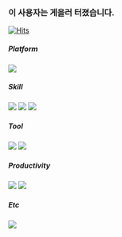 ### 이 사용자는 게을러 터졌습니다.
[![Hits](https://hits.seeyoufarm.com/api/count/incr/badge.svg?url=https%3A%2F%2Fgithub.com%2Fzxcvb2002&count_bg=%23000000&title_bg=%23555555&icon=github.svg&icon_color=%23E7E7E7&title=Github&edge_flat=false)](https://hits.seeyoufarm.com)

##### Platform
<img src="https://img.shields.io/badge/iOS-000000?style=flat-square&logo=Apple&logoColor=white"/> <!-- <img src="https://img.shields.io/badge/visionOS-000000?style=flat-square&logo=Apple&logoColor=white"/> --> <!-- <img src="https://img.shields.io/badge/watchOS-000000?style=flat-square&logo=Apple&logoColor=white"/> -->

##### Skill
<img src="https://img.shields.io/badge/Swift-F05138?style=flat-square&logo=Swift&logoColor=white"/> <img src="https://img.shields.io/badge/SwiftUI-2C68B5?style=flat-square&logo=Swift&logoColor=white"/> <img src="https://img.shields.io/badge/Xcode-147EFB?style=flat-square&logo=xcode&logoColor=white"/>

##### Tool
<img src="https://img.shields.io/badge/Git-F05032?style=flat-square&logo=git&logoColor=white"/> <img src="https://img.shields.io/badge/GitHub-181717?style=flat-square&logo=github&logoColor=white"/> <!-- <img src="https://img.shields.io/badge/GitKraken-179287?style=flat&logo=GitKraken&logoColor=white"/> -->

##### Productivity
<img src="https://img.shields.io/badge/Notion-000000?style=flat-square&logo=Notion&logoColor=white"/> <img src="https://img.shields.io/badge/Slack-4A154B?style=flat-square&logo=slack&logoColor=white"/> <!-- <img src="https://img.shields.io/badge/Jira-0052CC?style=flat-square&logo=Jira&logoColor=white"/> -->

##### Etc
<img src="https://img.shields.io/badge/Figma-purple?style=flat-square&logo=Figma&logoColor=white"/> <!-- <img src="https://img.shields.io/badge/Canva-00C4CC?style=flat-square&logo=Canva&logoColor=white"> --> <!-- <img src="https://img.shields.io/badge/Adobe-black?style=flat-square&logo=Adobe&logoColor=white"/> -->

<!--
![mazandi profile](http://mazandi.herokuapp.com/api?handle=zxcvb2002&theme=cold)</a>
-->
<!--
**zxcvb2002/zxcvb2002** is a ✨ _special_ ✨ repository because its `README.md` (this file) appears on your GitHub profile.

Here are some ideas to get you started:

- 🔭 I’m currently working on ...
- 🌱 I’m currently learning ...
- 👯 I’m looking to collaborate on ...
- 🤔 I’m looking for help with ...
- 💬 Ask me about ...
- 📫 How to reach me: ...
- 😄 Pronouns: ...
- ⚡ Fun fact: ...
-->
